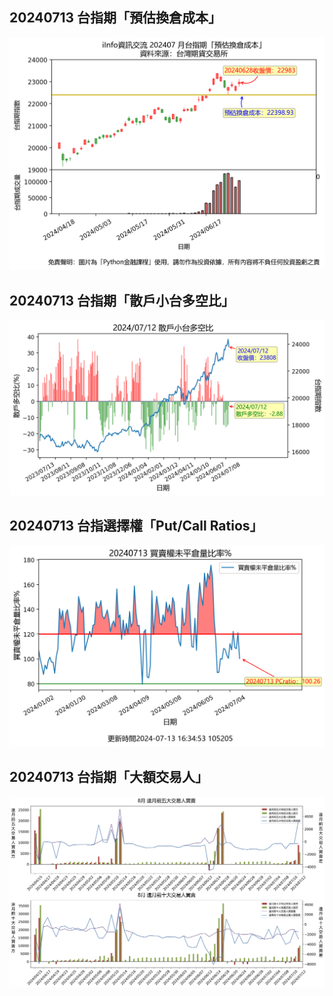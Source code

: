 ## 20240713 台指期「預估換倉成本」
![](images/txfcost.png)

## 20240713 台指期「散戶小台多空比」
![](images/bbiri.png)

## 20240713 台指選擇權「Put/Call Ratios」
![](images/pcratio.png)

## 20240713 台指期「大額交易人」
![](images/blocktrade.png)

